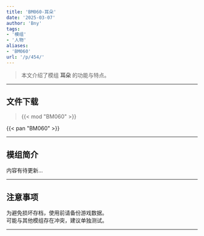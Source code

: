 ```yaml
---
title: 'BM060-耳朵'
date: '2025-03-07'
author: 'Bny'
tags:
- '模组'
- '人物'
aliases:
- 'BM060'
url: '/p/454/'
---
```


> 本文介绍了模组 **耳朵** 的功能与特点。

---

## 文件下载  

> {{< mod "BM060" >}}  

{{< pan "BM060" >}}  

---

## 模组简介

>  
内容有待更新...  

---

## 注意事项

>  
为避免损坏存档，使用前请备份游戏数据。  
可能与其他模组存在冲突，建议单独测试。  

---

